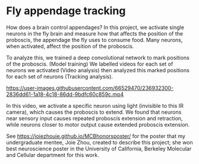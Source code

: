 # Fly appendage tracking
How does a brain control appendages? In this project, we activate single neurons in the 
fly brain and measure how that affects the position of the proboscis, the appendage the 
fly uses to consume food. Many neurons, when activated, affect the position of the proboscis.

To analyze this, we trained a deep convolutional network to mark positions of the proboscis. (Model training)
We labelled videos for each set of neurons we activated (Video analysis)
then analyzed this marked positions for each set of neurons (Tracking analysis).


https://user-images.githubusercontent.com/66529470/236932300-2836dd61-1a18-4c18-86dd-9bdfc60c859c.mp4


In this video, we activate a specific neuron using light (invisible to this IR camera), which causes the proboscis to extend.
We found that neurons near sensory input causes repeated proboscis extension and retraction,
while neurons closer to motor output cause extended proboscis extension. 

See https://joiezhouie.github.io/MCBhonorsposter/ for the poster that my undergraduate mentee, Joie Zhou, created to describe this project; she won best neuroscience poster in the University of California, Berkeley Molecular and Cellular department for this work.
